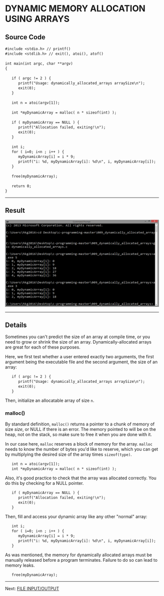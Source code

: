 <!-- Global site tag (gtag.js) - Google Analytics -->
<script async src="https://www.googletagmanager.com/gtag/js?id=UA-146817309-1"></script>
<script>
  window.dataLayer = window.dataLayer || [];
  function gtag(){dataLayer.push(arguments);}
  gtag('js', new Date());

  gtag('config', 'UA-146817309-1');
</script>

# DYNAMIC MEMORY ALLOCATION USING ARRAYS

## Source Code

```
#include <stdio.h> // printf()
#include <stdlib.h> // exit(), atoi(), atof()

int main(int argc, char **argv)
{

   if ( argc != 2 ) {
      printf("Usage: dynamically_allocated_arrays arraySize\n");
      exit(0);
   }

   int n = atoi(argv[1]);

   int *myDynamicArray = malloc( n * sizeof(int) );

   if ( myDynamicArray == NULL ) {
      printf("Allocation failed, exiting!\n");
      exit(0);
   }

   int i;
   for ( i=0; i<n ; i++ ) { 
      myDynamicArray[i] = i * 9;
      printf("i: %d, myDynamicArray[i]: %d\n", i, myDynamicArray[i]);
   }

   free(myDynamicArray);

   return 0;
}
```

***
## Result
![result](result.png)

***
## Details
Sometimes you can't predict the size
of an array at compile time, or you need
to grow or shrink the size of an array.
Dynamically-allocated arrays are great
for each of these purposes.

Here, we first test whether a user entered
exactly two arguments, the first argument
being the executable file and the second
argument, the size of an array:

```
   if ( argc != 2 ) {
      printf("Usage: dynamically_allocated_arrays arraySize\n");
      exit(0);
   }
```

Then,
initialize an allocatable array of size `n`.

### malloc()
By standard definition,
`malloc()` returns a pointer to a chunk 
of memory of size *size*, or NULL if there is an error. 
The memory pointed to will be on the heap, not on the stack, 
so make sure to free it when you are done with it.

In our case here,
`malloc` reserves a block of memory for the array.
`malloc` needs to know the number of bytes you'd
like to reserve, which you can get by multiplying
the desired size of the array times `sizeof(type)`.

```
   int n = atoi(argv[1]);
   int *myDynamicArray = malloc( n * sizeof(int) );
```

Also, it's good practice to check that the array was
allocated correctly. You do this by checking for
a NULL pointer.

```
   if ( myDynamicArray == NULL ) {
      printf("Allocation failed, exiting!\n");
      exit(0);
   }
```

Then,
fill and access your dynamic array like any
other "normal" array:

```
   int i;
   for ( i=0; i<n ; i++ ) { 
      myDynamicArray[i] = i * 9;
      printf("i: %d, myDynamicArray[i]: %d\n", i, myDynamicArray[i]);
   }
```

As was mentioned, the memory for dynamically allocated arrays must 
be manually released before a program terminates.
Failure to do so can lead to memory leaks.

```
   free(myDynamicArray);
```

***
Next:
[FILE INPUT/OUTPUT](../010_file_IO)
